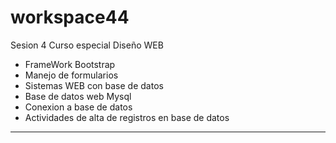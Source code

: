 # workspace44
Sesion 4 Curso especial Diseño WEB
- FrameWork Bootstrap
- Manejo de formularios
- Sistemas WEB con base de datos
- Base de datos web Mysql
- Conexion a base de datos
- Actividades de alta de registros en base de datos
-------------------------------------------
